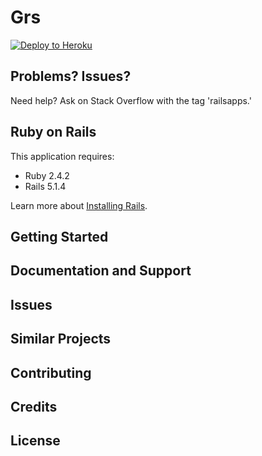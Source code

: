 Grs
================

[![Deploy to Heroku](https://www.herokucdn.com/deploy/button.png)](https://heroku.com/deploy)

Problems? Issues?
-----------

Need help? Ask on Stack Overflow with the tag 'railsapps.'

Ruby on Rails
-------------

This application requires:

- Ruby 2.4.2
- Rails 5.1.4

Learn more about [Installing Rails](http://railsapps.github.io/installing-rails.html).

Getting Started
---------------

Documentation and Support
-------------------------

Issues
-------------

Similar Projects
----------------

Contributing
------------

Credits
-------

License
-------
